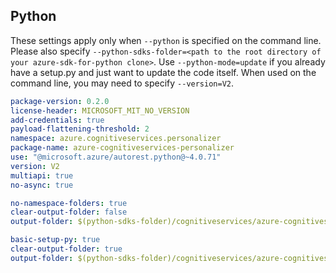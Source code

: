 ## Python

These settings apply only when `--python` is specified on the command line.
Please also specify `--python-sdks-folder=<path to the root directory of your azure-sdk-for-python clone>`.
Use `--python-mode=update` if you already have a setup.py and just want to update the code itself.
When used on the command line, you may need to specify `--version=V2`.

``` yaml $(python)
package-version: 0.2.0
license-header: MICROSOFT_MIT_NO_VERSION
add-credentials: true
payload-flattening-threshold: 2
namespace: azure.cognitiveservices.personalizer
package-name: azure-cognitiveservices-personalizer
use: "@microsoft.azure/autorest.python@~4.0.71" 
version: V2
multiapi: true
no-async: true
```
``` yaml $(python) && $(python-mode) == 'update'
no-namespace-folders: true
clear-output-folder: false
output-folder: $(python-sdks-folder)/cognitiveservices/azure-cognitiveservices-personalizer/azure/cognitiveservices/personalizer
```
``` yaml $(python) && $(python-mode) == 'create'
basic-setup-py: true
clear-output-folder: true
output-folder: $(python-sdks-folder)/cognitiveservices/azure-cognitiveservices-personalizer
```
